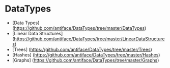 DataTypes
=========
* [Data Types] (https://github.com/antiface/DataTypes/tree/master/DataTypes)
* [Linear Data Structures] (https://github.com/antiface/DataTypes/tree/master/LinearDataStructures)
* [Trees] (https://github.com/antiface/DataTypes/tree/master/Trees)
* [Hashes] (https://github.com/antiface/DataTypes/tree/master/Hashes)
* [Graphs] (https://github.com/antiface/DataTypes/tree/master/Graphs)
